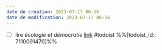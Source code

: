 ```yaml
---
date de création: 2023-07-17 06:56
date de modification: 2023-07-17 06:56
---
```

- [ ] lire *écologie et démocratie* [link](https://todoist.com/showTask?id=7110091470) #todoist %%[todoist_id:: 7110091470]%%